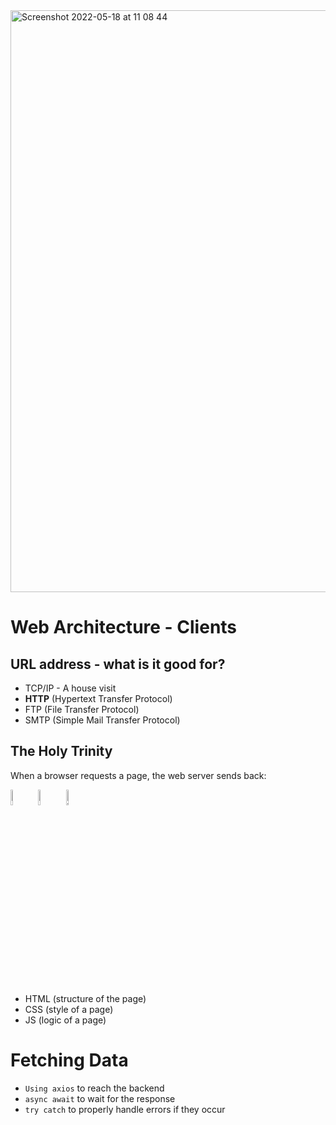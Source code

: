 <img width="931" alt="Screenshot 2022-05-18 at 11 08 44" src="https://user-images.githubusercontent.com/31222514/169244794-9ffc9efd-c01d-4c32-844b-ff2055aad1cb.png">

# Web Architecture - Clients

## URL address - what is it good for?

- TCP/IP - A house visit
- **HTTP** (Hypertext Transfer Protocol)
- FTP (File Transfer Protocol) 
- SMTP (Simple Mail Transfer Protocol)

## The Holy Trinity 

When a browser requests a page, the web server sends back:
<p>
  <img src="https://user-images.githubusercontent.com/31222514/149812547-405716a0-b974-4da4-b749-f2b4a8adc1d8.png" width="8%" alt="Javascript logo">
  <img src="https://user-images.githubusercontent.com/31222514/149813532-e214a55c-9b91-4b71-bb17-0dcf18903f7a.png" width="8%" alt="CSS logo">
  <img src="https://user-images.githubusercontent.com/31222514/149814154-3de042e2-bccf-4f0e-8d0e-98a2dbcae7c0.png" width="8%" alt="HTML logo">
</p>

  - HTML (structure of the page)
  - CSS (style of a page)
  - JS (logic of a page)

# Fetching Data

- `Using axios` to reach the backend
- `async await` to wait for the response
- `try catch` to properly handle errors if they occur

